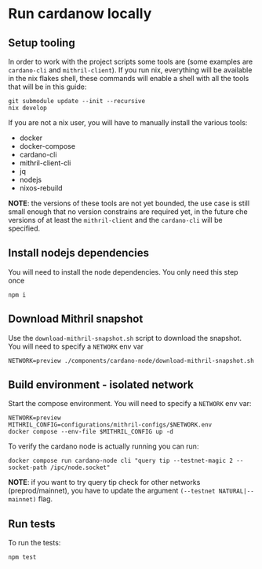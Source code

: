 # Run cardanow locally
## Setup tooling
In order to work with the project scripts some tools are (some examples are `cardano-cli` and `mithril-client`). If you run nix, everything will be available in the nix flakes shell, these commands will enable a shell with all the tools that will be in this guide:
```
git submodule update --init --recursive
nix develop
```

If you are not a nix user, you will have to manually install the various tools:
- docker
- docker-compose
- cardano-cli
- mithril-client-cli
- jq
- nodejs
- nixos-rebuild

**NOTE**: the versions of these tools are not yet bounded, the use case is still small enough that no version constrains are required yet, in the future che versions of at least the `mithril-client` and the `cardano-cli` will be specified.

## Install nodejs dependencies
You will need to install the node dependencies. You only need this step once

```shell
npm i
```

## Download Mithril snapshot
Use the `download-mithril-snapshot.sh` script to download the snapshot. You will need to specify a `NETWORK` env var

```shell
NETWORK=preview ./components/cardano-node/download-mithril-snapshot.sh
```

## Build environment - isolated network
Start the compose environment. You will need to specify a `NETWORK` env var:
```shell
NETWORK=preview
MITHRIL_CONFIG=configurations/mithril-configs/$NETWORK.env
docker compose --env-file $MITHRIL_CONFIG up -d
```

To verify the cardano node is actually running you can run:
```shell
docker compose run cardano-node cli "query tip --testnet-magic 2 --socket-path /ipc/node.socket"
```

**NOTE**: if you want to try query tip check for other networks (preprod/mainnet), you have to update the argument `(--testnet NATURAL|--mainnet)` flag.
## Run tests
To run the tests:
```shell
npm test
```

